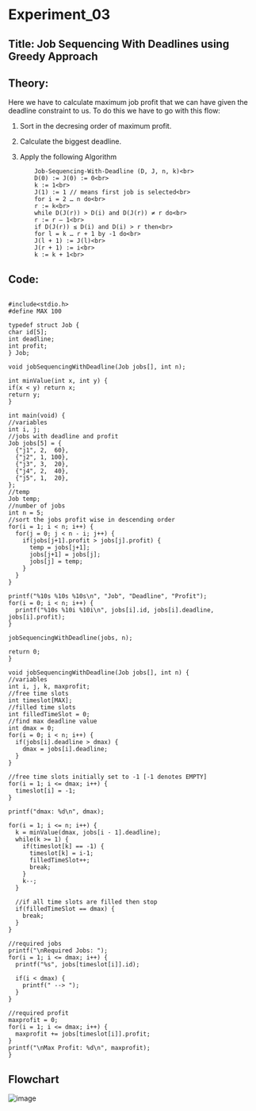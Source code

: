 # Experiment_03
## Title: Job Sequencing With Deadlines using Greedy Approach 

## Theory:
   Here we have to calculate maximum job profit that we can have given the deadline constraint to us. To do this we have to go with this flow:
   1. Sort in the decresing order of maximum profit.
   2. Calculate the biggest deadline.
   3. Apply the following Algorithm<br>
           
              Job-Sequencing-With-Deadline (D, J, n, k)<br>
              D(0) := J(0) := 0<br>
              k := 1<br>
              J(1) := 1 // means first job is selected<br>
              for i = 2 … n do<br>
              r := k<br>
              while D(J(r)) > D(i) and D(J(r)) ≠ r do<br>
              r := r – 1<br>
              if D(J(r)) ≤ D(i) and D(i) > r then<br>
              for l = k … r + 1 by -1 do<br>
              J(l + 1) := J(l)<br>
              J(r + 1) := i<br>
              k := k + 1<br>
           

## Code:
  ``` //Greedy Method - Job Sequencing

#include<stdio.h>
#define MAX 100

typedef struct Job {
  char id[5];
  int deadline;
  int profit;
} Job;

void jobSequencingWithDeadline(Job jobs[], int n);

int minValue(int x, int y) {
  if(x < y) return x;
  return y;
}

int main(void) {
  //variables
  int i, j;
  //jobs with deadline and profit
  Job jobs[5] = {
    {"j1", 2,  60},
    {"j2", 1, 100},
    {"j3", 3,  20},
    {"j4", 2,  40},
    {"j5", 1,  20},
  };
  //temp
  Job temp;
  //number of jobs
  int n = 5;
  //sort the jobs profit wise in descending order
  for(i = 1; i < n; i++) {
    for(j = 0; j < n - i; j++) {
      if(jobs[j+1].profit > jobs[j].profit) {
        temp = jobs[j+1];
        jobs[j+1] = jobs[j];
        jobs[j] = temp;
      }
    }
  }

  printf("%10s %10s %10s\n", "Job", "Deadline", "Profit");
  for(i = 0; i < n; i++) {
    printf("%10s %10i %10i\n", jobs[i].id, jobs[i].deadline, jobs[i].profit);
  }

  jobSequencingWithDeadline(jobs, n);

  return 0;
}

void jobSequencingWithDeadline(Job jobs[], int n) {
  //variables
  int i, j, k, maxprofit;
  //free time slots
  int timeslot[MAX];
  //filled time slots
  int filledTimeSlot = 0;
  //find max deadline value
  int dmax = 0;
  for(i = 0; i < n; i++) {
    if(jobs[i].deadline > dmax) {
      dmax = jobs[i].deadline;
    }
  }

  //free time slots initially set to -1 [-1 denotes EMPTY]
  for(i = 1; i <= dmax; i++) {
    timeslot[i] = -1;
  }

  printf("dmax: %d\n", dmax);

  for(i = 1; i <= n; i++) {
    k = minValue(dmax, jobs[i - 1].deadline);
    while(k >= 1) {
      if(timeslot[k] == -1) {
        timeslot[k] = i-1;
        filledTimeSlot++;
        break;
      }
      k--;
    }

    //if all time slots are filled then stop
    if(filledTimeSlot == dmax) {
      break;
    }
  }

  //required jobs
  printf("\nRequired Jobs: ");
  for(i = 1; i <= dmax; i++) {
    printf("%s", jobs[timeslot[i]].id);

    if(i < dmax) {
      printf(" --> ");
    }
  }

  //required profit
  maxprofit = 0;
  for(i = 1; i <= dmax; i++) {
    maxprofit += jobs[timeslot[i]].profit;
  }
  printf("\nMax Profit: %d\n", maxprofit);
}
```

## Flowchart

![image](https://user-images.githubusercontent.com/89502121/166503112-c59474cf-a2c3-41f1-a0b8-39287d469a14.png)


